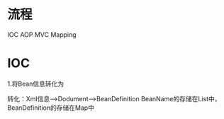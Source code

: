 # 流程
IOC
AOP
MVC
Mapping

# IOC
1.将Bean信息转化为


转化：Xml信息-->Dodument-->BeanDefinition
BeanName的存储在List中，BeanDefinition的存储在Map中
